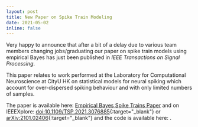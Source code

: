 ```yaml
---
layout: post
title: New Paper on Spike Train Modeling
date: 2021-05-02
inline: false
---
```


Very happy to announce that after a bit of a delay due to various team members changing jobs/graduating our paper on spike train models using empirical Bayes has just been published in <i>IEEE Transactions on Signal Processing</i>.

This paper relates to work performed at the Laboratory for Computational Neuroscience at CityU HK on statistical models for neural spiking which account for over-dispersed spiking behaviour and with only limited numbers of samples.


The paper is available here: [Empirical Bayes Spike Trains Paper](../../assets/pdf/2021_TSP.pdf) and on IEEEXplore: [doi:10.1109/TSP.2021.3076885](http://doi.org/10.1109/TSP.2021.3076885){:target="_blank"} or [arXiv:2101.02406](https://arxiv.org/abs/1605.02869){:target="_blank"} and the code is available here: [](https://github.com/cuckoong/EB_spikes_trains).

<div class="row justify-content-center">
  <div class="col-sm-5 mt-3 mt-md-0"><img class="img-fluid rounded z-depth-1 p-2" src="{{ '/assets/img/NetworkModel.png' | relative_url }}" alt="" title="Simple Network Model"/></div>
</div>
